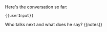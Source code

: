 Here's the conversation so far:
```
{{userInput}}
```

Who talks next and what does he say?
{{notes}}
